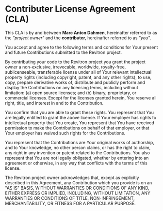 # Contributer License Agreement (CLA)

This CLA is by and between **Marc Anton Dahmen**, hereinafter referred to as the _"project owner"_ and the **contributer**, hereinafter referred to as _"you"_.

You accept and agree to the following terms and conditions for Your present and future Contributions submitted to the Revitron project.    

By contributing your code to the Revitron project you grant the project owner a non-exclusive, irrevocable, worldwide, royalty-free, sublicenseable, transferable license under all of Your relevant intellectual property rights (including copyright, patent, and any other rights), to use, copy, prepare derivative works of, distribute and publicly perform and display the Contributions on any licensing terms, including without limitation: (a) open source licenses; and (b) binary, proprietary, or commercial licenses. Except for the licenses granted herein, You reserve all right, title, and interest in and to the Contribution.

You confirm that you are able to grant these rights. You represent that You are legally entitled to grant the above license. If Your employer has rights to intellectual property that You create, You represent that You have received permission to make the Contributions on behalf of that employer, or that Your employer has waived such rights for the Contributions.

You represent that the Contributions are Your original works of authorship, and to Your knowledge, no other person claims, or has the right to claim, any right in any invention or patent related to the Contributions. You also represent that You are not legally obligated, whether by entering into an agreement or otherwise, in any way that conflicts with the terms of this license.

The Revitron project owner acknowledges that, except as explicitly described in this Agreement, any Contribution which you provide is on an "AS IS" BASIS, WITHOUT WARRANTIES OR CONDITIONS OF ANY KIND, EITHER EXPRESS OR IMPLIED, INCLUDING, WITHOUT LIMITATION, ANY WARRANTIES OR CONDITIONS OF TITLE, NON-INFRINGEMENT, MERCHANTABILITY, OR FITNESS FOR A PARTICULAR PURPOSE.